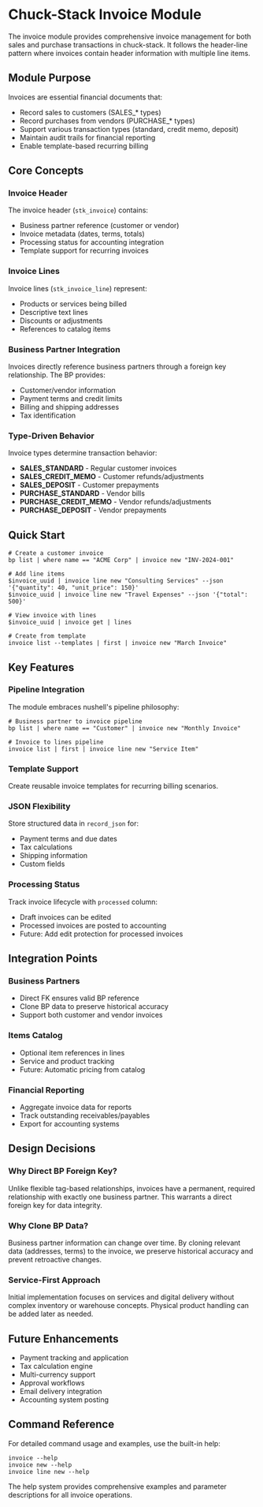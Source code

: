 # Chuck-Stack Invoice Module

The invoice module provides comprehensive invoice management for both sales and purchase transactions in chuck-stack. It follows the header-line pattern where invoices contain header information with multiple line items.

## Module Purpose

Invoices are essential financial documents that:
- Record sales to customers (SALES_* types)
- Record purchases from vendors (PURCHASE_* types)
- Support various transaction types (standard, credit memo, deposit)
- Maintain audit trails for financial reporting
- Enable template-based recurring billing

## Core Concepts

### Invoice Header
The invoice header (`stk_invoice`) contains:
- Business partner reference (customer or vendor)
- Invoice metadata (dates, terms, totals)
- Processing status for accounting integration
- Template support for recurring invoices

### Invoice Lines
Invoice lines (`stk_invoice_line`) represent:
- Products or services being billed
- Descriptive text lines
- Discounts or adjustments
- References to catalog items

### Business Partner Integration
Invoices directly reference business partners through a foreign key relationship. The BP provides:
- Customer/vendor information
- Payment terms and credit limits
- Billing and shipping addresses
- Tax identification

### Type-Driven Behavior
Invoice types determine transaction behavior:
- **SALES_STANDARD** - Regular customer invoices
- **SALES_CREDIT_MEMO** - Customer refunds/adjustments
- **SALES_DEPOSIT** - Customer prepayments
- **PURCHASE_STANDARD** - Vendor bills
- **PURCHASE_CREDIT_MEMO** - Vendor refunds/adjustments
- **PURCHASE_DEPOSIT** - Vendor prepayments

## Quick Start

```nushell
# Create a customer invoice
bp list | where name == "ACME Corp" | invoice new "INV-2024-001"

# Add line items
$invoice_uuid | invoice line new "Consulting Services" --json '{"quantity": 40, "unit_price": 150}'
$invoice_uuid | invoice line new "Travel Expenses" --json '{"total": 500}'

# View invoice with lines
$invoice_uuid | invoice get | lines

# Create from template
invoice list --templates | first | invoice new "March Invoice"
```

## Key Features

### Pipeline Integration
The module embraces nushell's pipeline philosophy:
```nushell
# Business partner to invoice pipeline
bp list | where name == "Customer" | invoice new "Monthly Invoice"

# Invoice to lines pipeline
invoice list | first | invoice line new "Service Item"
```

### Template Support
Create reusable invoice templates for recurring billing scenarios.

### JSON Flexibility
Store structured data in `record_json` for:
- Payment terms and due dates
- Tax calculations
- Shipping information
- Custom fields

### Processing Status
Track invoice lifecycle with `processed` column:
- Draft invoices can be edited
- Processed invoices are posted to accounting
- Future: Add edit protection for processed invoices

## Integration Points

### Business Partners
- Direct FK ensures valid BP reference
- Clone BP data to preserve historical accuracy
- Support both customer and vendor invoices

### Items Catalog
- Optional item references in lines
- Service and product tracking
- Future: Automatic pricing from catalog

### Financial Reporting
- Aggregate invoice data for reports
- Track outstanding receivables/payables
- Export for accounting systems

## Design Decisions

### Why Direct BP Foreign Key?
Unlike flexible tag-based relationships, invoices have a permanent, required relationship with exactly one business partner. This warrants a direct foreign key for data integrity.

### Why Clone BP Data?
Business partner information can change over time. By cloning relevant data (addresses, terms) to the invoice, we preserve historical accuracy and prevent retroactive changes.

### Service-First Approach
Initial implementation focuses on services and digital delivery without complex inventory or warehouse concepts. Physical product handling can be added later as needed.

## Future Enhancements

- Payment tracking and application
- Tax calculation engine
- Multi-currency support
- Approval workflows
- Email delivery integration
- Accounting system posting

## Command Reference

For detailed command usage and examples, use the built-in help:

```nushell
invoice --help
invoice new --help
invoice line new --help
```

The help system provides comprehensive examples and parameter descriptions for all invoice operations.